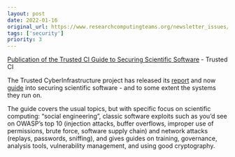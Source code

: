 ```yaml
---
layout: post
date: 2022-01-16
original_url: https://www.researchcomputingteams.org/newsletter_issues/0105
tags: ['security']
priority: 3
---
```


<!-- markdownlint-disable MD033 -->
<!-- markdownlint-disable MD041 -->
<!-- markdownlint-disable MD049 -->

[Publication of the Trusted CI Guide to Securing Scientific Software](https://blog.trustedci.org/2021/12/publication-of-trusted-ci-guide-to.html) - Trusted CI

The Trusted CyberInfrastructure project has released its [report](https://hdl.handle.net/2022/26799) and now [guide](https://doi.org/10.5281/zenodo.5777646) into securing scientific software - and to some extent the systems they run on.

The guide covers the usual topics, but with specific focus on scientific computing:  “social engineering”, classic software exploits such as you’d see on OWASP’s top 10 (injection attacks, buffer overflows, improper use of permissions, brute force, software supply chain) and network attacks (replays, passwords, sniffing), and gives guides on training, governance, analysis tools, vulnerability management, and using good cryptography.
